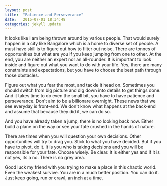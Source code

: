 ```yaml
---
layout: post
title:  "Patience and Perseverance"
date:   2015-07-01 18:34:48
categories: jekyll update
---
```

It looks like I am being thrown around by various people. That would surely happen in a city like Bangalore which is a home to diverse set of people. A must have skill is to figure out how to filter out noise. There are tonnes of opportunities but what are you if you keep jumping from one to other. At the end, you are neither an expert nor an all-rounder. It is important to look inside and figure out what you want to do with your life. Yes, there are many constraints and expectations, but you have to choose the best path through those obstacles.

Figure out what you fear the most, and tackle it head on. Sometimes you should switch from big picture and dig down into details to get things done. And it takes time to do even the small bit, you have to have patience and perseverance. Don't aim to be a billionare overnight. These news that we see everyday is front-end. We don't know what happens at the back-end and assume that because they did it, we can do so.

And you have already taken a jump, there is no looking back now. Either build a plane on the way or see your fate crushed in the hands of nature.

There are times when you will question your own decisions. Other opportunities will try to drag you. Stick to what you have decided. But if you have to pivot, do it. It is you who is taking decisions and you will be responsible for your fate. Choose wisely. Be clear. It is either yes and if it is not yes, its a no. There is no grey area.

Good luck my friend with you trying to make a place in this chaotic world. Even the weakest survive. You are in a much better position. You can do it. Just keep going, run or crawl, an inch at a time.
